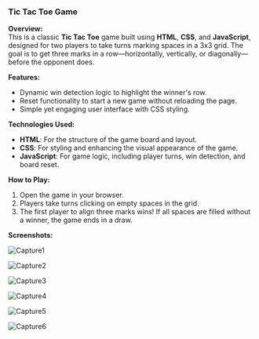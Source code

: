### **Tic Tac Toe Game**  

**Overview:**  
This is a classic **Tic Tac Toe** game built using **HTML**, **CSS**, and **JavaScript**, designed for two players to take turns marking spaces in a 3x3 grid. The goal is to get three marks in a row—horizontally, vertically, or diagonally—before the opponent does.

**Features:**  
- Dynamic win detection logic to highlight the winner's row.  
- Reset functionality to start a new game without reloading the page.  
- Simple yet engaging user interface with CSS styling.  

**Technologies Used:**  
- **HTML**: For the structure of the game board and layout.  
- **CSS**: For styling and enhancing the visual appearance of the game.  
- **JavaScript**: For game logic, including player turns, win detection, and board reset.

**How to Play:**  
1. Open the game in your browser.  
2. Players take turns clicking on empty spaces in the grid.  
3. The first player to align three marks wins! If all spaces are filled without a winner, the game ends in a draw.  

**Screenshots:**  

![Capture1](https://github.com/user-attachments/assets/650d4229-0dd4-4e4f-9f22-14475a499d66)

![Capture2](https://github.com/user-attachments/assets/725370bf-fd68-48b0-b457-69099032b495)

![Capture3](https://github.com/user-attachments/assets/6f4bc589-041c-4de7-9f36-d260adde7b6d)

![Capture4](https://github.com/user-attachments/assets/1252ee0c-636c-4cbb-9c05-a0dc7a2bc255)

![Capture5](https://github.com/user-attachments/assets/d7cf2f38-dc51-460a-99ed-7b48d453a09d)

![Capture6](https://github.com/user-attachments/assets/43f382b0-ae49-465c-b8f4-6d1cfb0f07e3)
